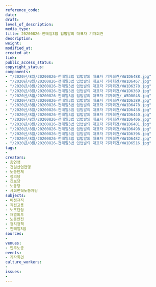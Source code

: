 ```yaml
---
reference_code: 
date: 
draft: 
level_of_description: 
media_type: 
title: 20200826-전태일3법 입법발의 대표자 기자회견
description: 
weight: 
modified_at: 
created_at: 
link: 
public_access_status: 
copyright_status: 
components:
- "/2020년/8월/20200826-전태일3법 입법발의 대표자 기자회견/WW1D6488.jpg"
- "/2020년/8월/20200826-전태일3법 입법발의 대표자 기자회견/WW1D6467.jpg"
- "/2020년/8월/20200826-전태일3법 입법발의 대표자 기자회견/WW1D6378.jpg"
- "/2020년/8월/20200826-전태일3법 입법발의 대표자 기자회견/WW1D6369.jpg"
- "/2020년/8월/20200826-전태일3법 입법발의 대표자 기자회견/_W5D0048.jpg"
- "/2020년/8월/20200826-전태일3법 입법발의 대표자 기자회견/WW1D6389.jpg"
- "/2020년/8월/20200826-전태일3법 입법발의 대표자 기자회견/WW1D6478.jpg"
- "/2020년/8월/20200826-전태일3법 입법발의 대표자 기자회견/WW1D6438.jpg"
- "/2020년/8월/20200826-전태일3법 입법발의 대표자 기자회견/WW1D6440.jpg"
- "/2020년/8월/20200826-전태일3법 입법발의 대표자 기자회견/WW1D6406.jpg"
- "/2020년/8월/20200826-전태일3법 입법발의 대표자 기자회견/WW1D6481.jpg"
- "/2020년/8월/20200826-전태일3법 입법발의 대표자 기자회견/WW1D6498.jpg"
- "/2020년/8월/20200826-전태일3법 입법발의 대표자 기자회견/WW1D6396.jpg"
- "/2020년/8월/20200826-전태일3법 입법발의 대표자 기자회견/WW1D6482.jpg"
- "/2020년/8월/20200826-전태일3법 입법발의 대표자 기자회견/WW1D6516.jpg"
tags:
- 
creators:
- 총연맹
- 건설산업연맹
- 노동단체
- 정의당
- 진보당
- 노동당
- 사회변혁노동자당
subjects:
- 비정규직
- 직접고용
- 노조탄압
- 재벌외투
- 노동안전
- 정치정책
- 전태일3법
sources:
- 
venues:
- 민주노총
events:
- 기자회견
culture_workers:
- 
issues:
- 
---
```

